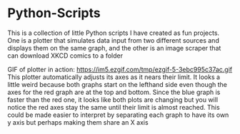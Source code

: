 # Python-Scripts
This is a collection of little Python scripts I have created as fun projects. One is a plotter that simulates data input from two different sources and displays them on the same graph, and the other is an image scraper that can download XKCD comics to a folder

GIF of plotter in action: https://im5.ezgif.com/tmp/ezgif-5-3ebc995c37ac.gif
This plotter automatically adjusts its axes as it nears their limit. It looks a little weird because both graphs start on the lefthand side even though the axes for the red graph are at the top and bottom. Since the blue graph is faster than the red one, it looks like both plots are changing but you will notice the red axes stay the same until their limit is almost reached. This could be made easier to interpret by separating each graph to have its own y axis but perhaps making them share an X axis
